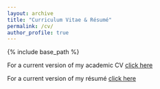 ```yaml
---
layout: archive
title: "Curriculum Vitae & Résumé"
permalink: /cv/
author_profile: true
---
```


{% include base_path %}

For a current version of my academic CV [click here](https://myonshin.github.io/files/CV.pdf)

For a current version of my résumé [click here](https://myonshin.github.io/files/MJS_Resume_Jan17.pdf)
